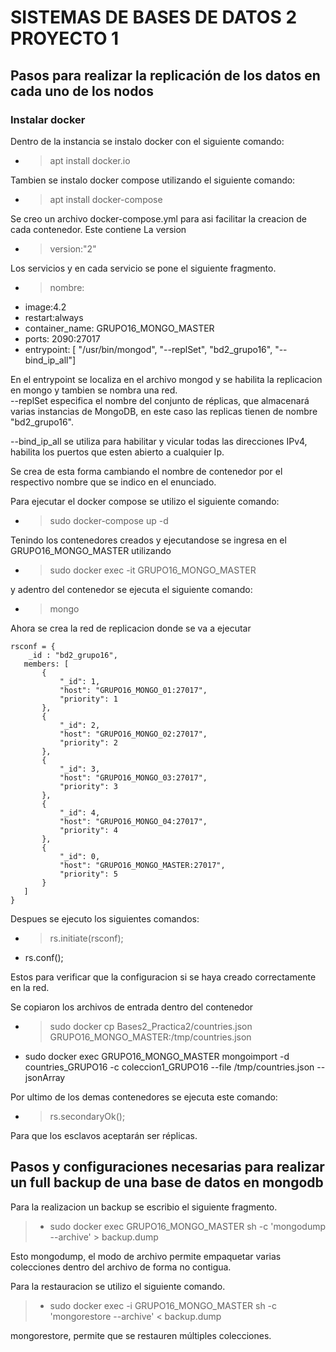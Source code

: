 # SISTEMAS DE BASES DE DATOS 2 PROYECTO 1

## Pasos para realizar la replicación de los datos en cada uno de los nodos

### Instalar docker
Dentro de la instancia se instalo docker con el siguiente comando:
* > apt install docker.io

Tambien se instalo docker compose utilizando el siguiente comando:
* > apt install docker-compose

Se creo un archivo docker-compose.yml para asi facilitar la creacion de cada contenedor. Este contiene 
La version
* > version:"2"

Los servicios y en cada servicio se pone el siguiente fragmento.
* > nombre: 
* image:4.2
* restart:always
* container_name: GRUPO16_MONGO_MASTER
* ports: 2090:27017
* entrypoint: [ "/usr/bin/mongod", "--replSet", "bd2_grupo16", "--bind_ip_all"]


En el entrypoint se localiza en el archivo mongod y se habilita la replicacion en mongo y tambien se nombra una red.  
--replSet especifica el nombre del conjunto de réplicas, que almacenará varias instancias de MongoDB, en este caso las replicas tienen de nombre "bd2_grupo16".

--bind_ip_all se utiliza para habilitar y vicular todas las direcciones IPv4, habilita los puertos que esten abierto a cualquier Ip.

Se crea de esta forma cambiando el nombre de contenedor por el respectivo nombre que se indico en el enunciado.

Para ejecutar el docker compose se utilizo el siguiente comando:
* > sudo docker-compose up -d 

Tenindo los contenedores creados y ejecutandose se ingresa en el GRUPO16_MONGO_MASTER utilizando 

* > sudo docker exec -it GRUPO16_MONGO_MASTER

y adentro del contenedor se ejecuta el siguiente comando:

* > mongo

Ahora se crea la red de replicacion donde se va a ejecutar
```
rsconf = {
    _id : "bd2_grupo16",
   members: [
       {
           "_id": 1,
           "host": "GRUPO16_MONGO_01:27017",
           "priority": 1
       },
       {
           "_id": 2,
           "host": "GRUPO16_MONGO_02:27017",
           "priority": 2
       },
       {
           "_id": 3,
           "host": "GRUPO16_MONGO_03:27017",
           "priority": 3
       },
       {
           "_id": 4,
           "host": "GRUPO16_MONGO_04:27017",
           "priority": 4
       },
       {
           "_id": 0,
           "host": "GRUPO16_MONGO_MASTER:27017",
           "priority": 5
       }
   ]
}
```
Despues se ejecuto los siguientes comandos:
* > rs.initiate(rsconf);
* rs.conf();

Estos para verificar que la configuracion si se haya creado correctamente en la red.

Se copiaron los archivos de entrada dentro del contenedor
* > sudo docker cp Bases2_Practica2/countries.json GRUPO16_MONGO_MASTER:/tmp/countries.json
* sudo docker exec GRUPO16_MONGO_MASTER mongoimport -d countries_GRUPO16 -c coleccion1_GRUPO16 --file /tmp/countries.json --jsonArray


Por ultimo de los demas contenedores se ejecuta este comando:

* > rs.secondaryOk();

Para que los esclavos aceptarán ser réplicas.

## Pasos y configuraciones necesarias para realizar un full backup de una base de datos en mongodb

Para la realizacion un backup se escribio el siguiente fragmento.

> * sudo docker exec GRUPO16_MONGO_MASTER sh -c 'mongodump --archive' > backup.dump


Esto mongodump, el modo de archivo permite empaquetar varias colecciones dentro del archivo de forma no contigua.

Para la restauracion se utilizo el siguiente comando.

> * sudo docker exec -i GRUPO16_MONGO_MASTER sh -c 'mongorestore --archive' < backup.dump

mongorestore, permite que se restauren múltiples colecciones.

